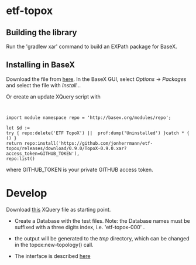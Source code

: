 # etf-topox

## Building the library
Run the 'gradlew xar' command to build an EXPath package for BaseX.

## Installing in BaseX
Download the file from [here](https://github.com/jonherrmann/etf-topox/releases/download/0.9.0/TopoX-0.9.0.xar).
In the BaseX GUI, select _Options_ -> _Packages_ and select the file with _Install..._

Or create an update XQuery script with

```XQuery


import module namespace repo = 'http://basex.org/modules/repo';

let $d :=
try { repo:delete('ETF TopoX') ||  prof:dump('Uninstalled') }catch * { () }
return repo:install('https://github.com/jonherrmann/etf-topox/releases/download/0.9.0/TopoX-0.9.0.xar?access_token=GITHUB_TOKEN'),
repo:list()

```

where GITHUB_TOKEN is your private GITHUB access token.

# Develop

Download [this](https://github.com/jonherrmann/etf-topox/blob/master/src/test/resources/ParseSegmentsTest.xq) XQuery file
as starting point.

- Create a Database with the test files. Note: the Database names must be suffixed with a three digits index, i.e. 'etf-topox-000' .

- the output will be generated to the _tmp_ directory, which can be changed in the topox:new-topology() call.

- The interface is described [here](https://github.com/jonherrmann/etf-topox/blob/master/src/main/xquery/TopoX.xq)
